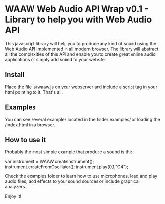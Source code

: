 WAAW Web Audio API Wrap v0.1 - Library to help you with Web Audio API
=====================================================================

This javascript library will help you to produce any kind of sound using the
Web Audio API implemented in all modern browser. The library will abstract all
the complexities of this API and enable you to create great online audio
applications or simply add sound to your website.

Install
-------
Place the file js/waaw.js on your webserver and include a script tag in
your html pointing to it. That's all.


Examples
--------
You can see several examples located in the folder examples/ or loading the
/index.html in a browser.

How to use it
-------------
Probably the most simple example that produce a sound is this:

var instrument = WAAW.createInstrument();
instrument.createFromOscillator();
instrument.play(0,1,"C4");


Check the examples folder to learn how to use microphones, load and play audio
files, add effects to your sound sources or include graphical analyzers.


Enjoy it!



